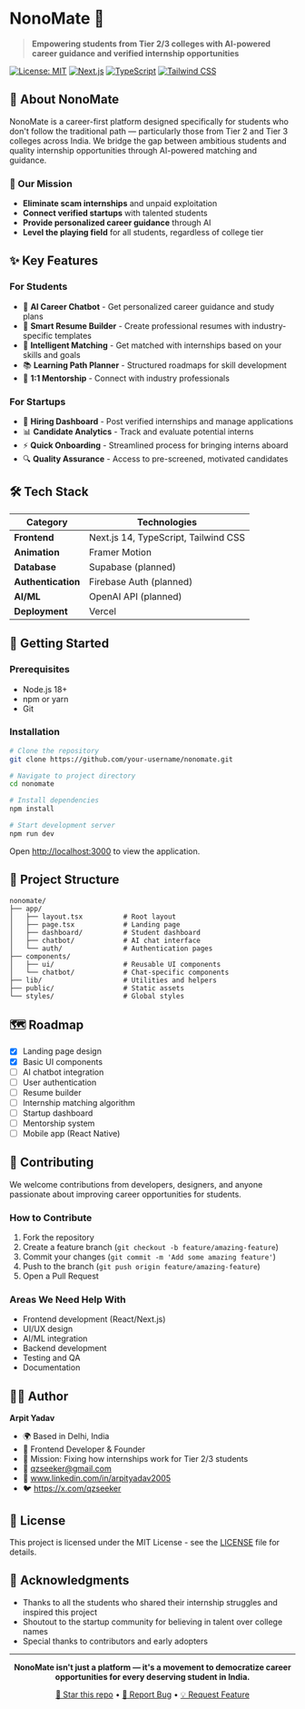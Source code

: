 # NonoMate 🚀

> **Empowering students from Tier 2/3 colleges with AI-powered career guidance and verified internship opportunities**

[![License: MIT](https://img.shields.io/badge/License-MIT-yellow.svg)](https://opensource.org/licenses/MIT)
[![Next.js](https://img.shields.io/badge/Next.js-14-black)](https://nextjs.org/)
[![TypeScript](https://img.shields.io/badge/TypeScript-5.0-blue)](https://www.typescriptlang.org/)
[![Tailwind CSS](https://img.shields.io/badge/Tailwind_CSS-3.0-38B2AC)](https://tailwindcss.com/)

## 🌟 About NonoMate

NonoMate is a career-first platform designed specifically for students who don't follow the traditional path — particularly those from Tier 2 and Tier 3 colleges across India. We bridge the gap between ambitious students and quality internship opportunities through AI-powered matching and guidance.

### 🎯 Our Mission
- **Eliminate scam internships** and unpaid exploitation
- **Connect verified startups** with talented students
- **Provide personalized career guidance** through AI
- **Level the playing field** for all students, regardless of college tier

## ✨ Key Features

### For Students
- 🤖 **AI Career Chatbot** - Get personalized career guidance and study plans
- 📝 **Smart Resume Builder** - Create professional resumes with industry-specific templates
- 🎯 **Intelligent Matching** - Get matched with internships based on your skills and goals
- 📚 **Learning Path Planner** - Structured roadmaps for skill development
- 👥 **1:1 Mentorship** - Connect with industry professionals

### For Startups
- 🏢 **Hiring Dashboard** - Post verified internships and manage applications
- 📊 **Candidate Analytics** - Track and evaluate potential interns
- ⚡ **Quick Onboarding** - Streamlined process for bringing interns aboard
- 🔍 **Quality Assurance** - Access to pre-screened, motivated candidates

## 🛠️ Tech Stack

| Category | Technologies |
|----------|-------------|
| **Frontend** | Next.js 14, TypeScript, Tailwind CSS |
| **Animation** | Framer Motion |
| **Database** | Supabase (planned) |
| **Authentication** | Firebase Auth (planned) |
| **AI/ML** | OpenAI API (planned) |
| **Deployment** | Vercel |

## 🚀 Getting Started

### Prerequisites
- Node.js 18+ 
- npm or yarn
- Git

### Installation

```bash
# Clone the repository
git clone https://github.com/your-username/nonomate.git

# Navigate to project directory
cd nonomate

# Install dependencies
npm install

# Start development server
npm run dev
```

Open [http://localhost:3000](http://localhost:3000) to view the application.

## 📁 Project Structure

```
nonomate/
├── app/
│   ├── layout.tsx          # Root layout
│   ├── page.tsx            # Landing page
│   ├── dashboard/          # Student dashboard
│   ├── chatbot/            # AI chat interface
│   └── auth/               # Authentication pages
├── components/
│   ├── ui/                 # Reusable UI components
│   └── chatbot/            # Chat-specific components
├── lib/                    # Utilities and helpers
├── public/                 # Static assets
└── styles/                 # Global styles
```

## 🗺️ Roadmap

- [x] Landing page design
- [x] Basic UI components
- [ ] AI chatbot integration
- [ ] User authentication
- [ ] Resume builder
- [ ] Internship matching algorithm
- [ ] Startup dashboard
- [ ] Mentorship system
- [ ] Mobile app (React Native)

## 🤝 Contributing

We welcome contributions from developers, designers, and anyone passionate about improving career opportunities for students.

### How to Contribute
1. Fork the repository
2. Create a feature branch (`git checkout -b feature/amazing-feature`)
3. Commit your changes (`git commit -m 'Add some amazing feature'`)
4. Push to the branch (`git push origin feature/amazing-feature`)
5. Open a Pull Request

### Areas We Need Help With
- Frontend development (React/Next.js)
- UI/UX design
- AI/ML integration
- Backend development
- Testing and QA
- Documentation

## 👨‍💻 Author

**Arpit Yadav**
- 🌍 Based in Delhi, India
- 💼 Frontend Developer & Founder
- 🎯 Mission: Fixing how internships work for Tier 2/3 students
- 📧 qzseeker@gmail.com
- 💼 www.linkedin.com/in/arpityadav2005
- 🐦 https://x.com/qzseeker

## 📝 License

This project is licensed under the MIT License - see the [LICENSE](LICENSE) file for details.

## 🙏 Acknowledgments

- Thanks to all the students who shared their internship struggles and inspired this project
- Shoutout to the startup community for believing in talent over college names
- Special thanks to contributors and early adopters

---

<div align="center">

**NonoMate isn't just a platform — it's a movement to democratize career opportunities for every deserving student in India.**

[🌟 Star this repo](https://github.com/qzSeeker/NoNoMate) • [🐛 Report Bug](https://github.com/qzSeeker/nonomate/issues) • [💡 Request Feature](https://github.com/qzSeeker/nonomate/issues)

</div>
